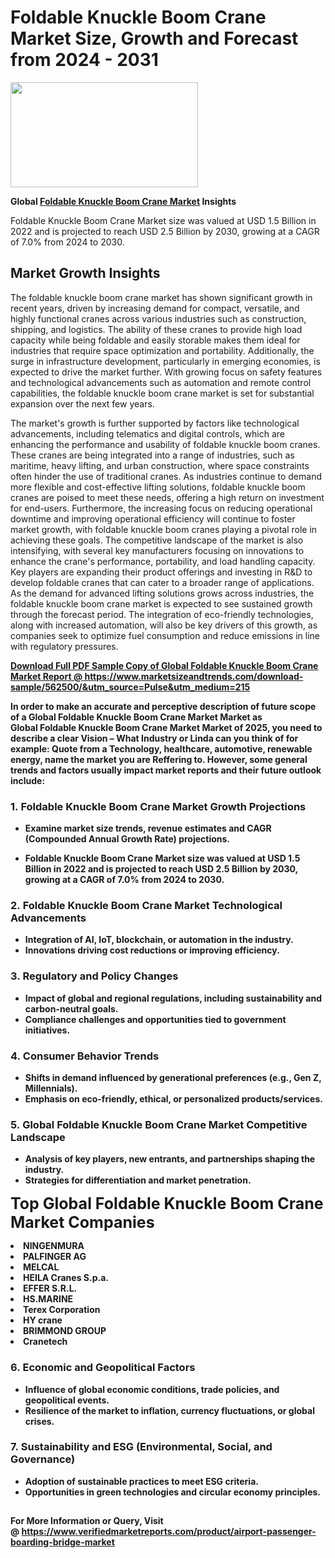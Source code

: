 <H1>Foldable Knuckle Boom Crane Market Size, Growth and Forecast from 2024 - 2031</H1><img class="aligncenter size-medium wp-image-584254" src="https://thirdeyenews.in/wp-content/uploads/2024/09/Global-Market-Research-300x168.jpeg" alt="" width="300" height="168" /><p><strong>Global&nbsp;<a href="https://www.marketsizeandtrends.com/download-sample/562500/&amp;utm_source=Pulse&amp;utm_medium=215">Foldable Knuckle Boom Crane Market</a> Insights</strong></p><p>Foldable Knuckle Boom Crane Market size was valued at USD 1.5 Billion in 2022 and is projected to reach USD 2.5 Billion by 2030, growing at a CAGR of 7.0% from 2024 to 2030.</p><p><h2>Market Growth Insights</h2> <p>The foldable knuckle boom crane market has shown significant growth in recent years, driven by increasing demand for compact, versatile, and highly functional cranes across various industries such as construction, shipping, and logistics. The ability of these cranes to provide high load capacity while being foldable and easily storable makes them ideal for industries that require space optimization and portability. Additionally, the surge in infrastructure development, particularly in emerging economies, is expected to drive the market further. With growing focus on safety features and technological advancements such as automation and remote control capabilities, the foldable knuckle boom crane market is set for substantial expansion over the next few years.</p> <p><strong><a href="#"></a></strong></p> <p>The market's growth is further supported by factors like technological advancements, including telematics and digital controls, which are enhancing the performance and usability of foldable knuckle boom cranes. These cranes are being integrated into a range of industries, such as maritime, heavy lifting, and urban construction, where space constraints often hinder the use of traditional cranes. As industries continue to demand more flexible and cost-effective lifting solutions, foldable knuckle boom cranes are poised to meet these needs, offering a high return on investment for end-users. Furthermore, the increasing focus on reducing operational downtime and improving operational efficiency will continue to foster market growth, with foldable knuckle boom cranes playing a pivotal role in achieving these goals. The competitive landscape of the market is also intensifying, with several key manufacturers focusing on innovations to enhance the crane's performance, portability, and load handling capacity. Key players are expanding their product offerings and investing in R&D to develop foldable cranes that can cater to a broader range of applications. As the demand for advanced lifting solutions grows across industries, the foldable knuckle boom crane market is expected to see sustained growth through the forecast period. The integration of eco-friendly technologies, along with increased automation, will also be key drivers of this growth, as companies seek to optimize fuel consumption and reduce emissions in line with regulatory pressures. <p><strong><a href="#"></p><p><span class=""><strong>Download Full PDF Sample Copy of Global Foldable Knuckle Boom Crane Market Report</strong> @ <a href="https://www.marketsizeandtrends.com/download-sample/562500/&amp;utm_source=Pulse&amp;utm_medium=215" target="_blank">https://www.marketsizeandtrends.com/download-sample/562500/&amp;utm_source=Pulse&amp;utm_medium=215</a></span></p><p>In order to make an accurate and perceptive description of future scope of a Global&nbsp;Foldable Knuckle Boom Crane Market Market as Global&nbsp;Foldable Knuckle Boom Crane Market Market of 2025, you need to describe a clear Vision &ndash; What Industry or Linda can you think of for example: Quote from a Technology, healthcare, automotive, renewable energy, name the market you are Reffering to. However, some general trends and factors usually impact market reports and their future outlook include:</p><h3>1.&nbsp;<strong>Foldable Knuckle Boom Crane Market Growth Projections</strong></h3><ul><li>Examine market size trends, revenue estimates and CAGR (Compounded Annual Growth Rate) projections.</li><li><p>Foldable Knuckle Boom Crane Market size was valued at USD 1.5 Billion in 2022 and is projected to reach USD 2.5 Billion by 2030, growing at a CAGR of 7.0% from 2024 to 2030.</p></li></ul><h3>2.&nbsp;<strong>Foldable Knuckle Boom Crane Market Technological Advancements</strong></h3><ul><li>Integration of AI, IoT, blockchain, or automation in the industry.</li><li>Innovations driving cost reductions or improving efficiency.</li></ul><h3>3.&nbsp;<strong>Regulatory and Policy Changes</strong></h3><ul><li>Impact of global and regional regulations, including sustainability and carbon-neutral goals.</li><li>Compliance challenges and opportunities tied to government initiatives.</li></ul><h3>4.&nbsp;<strong>Consumer Behavior Trends</strong></h3><ul><li>Shifts in demand influenced by generational preferences (e.g., Gen Z, Millennials).</li><li>Emphasis on eco-friendly, ethical, or personalized products/services.</li></ul><h3>5.&nbsp;<strong>Global Foldable Knuckle Boom Crane Market Competitive Landscape</strong></h3><ul><li>Analysis of key players, new entrants, and partnerships shaping the industry.</li><li>Strategies for differentiation and market penetration.</li></ul><p data-pm-slice="1 1 []"><span style="color: inherit; font-family: inherit; font-size: 25px;">Top Global Foldable Knuckle Boom Crane Market Companies</span></p><div class="" data-test-id=""><p><li>NINGENMURA</li><li> PALFINGER AG</li><li> MELCAL</li><li> HEILA Cranes S.p.a.</li><li> EFFER S.R.L.</li><li> HS.MARINE</li><li> Terex Corporation</li><li> HY crane</li><li> BRIMMOND GROUP</li><li> Cranetech</li></p></div><h3>6.&nbsp;<strong>Economic and Geopolitical Factors</strong></h3><ul><li>Influence of global economic conditions, trade policies, and geopolitical events.</li><li>Resilience of the market to inflation, currency fluctuations, or global crises.</li></ul><h3>7.&nbsp;<strong>Sustainability and ESG (Environmental, Social, and Governance)</strong></h3><ul><li>Adoption of sustainable practices to meet ESG criteria.</li><li>Opportunities in green technologies and circular economy principles.</li></ul><h2><strong style="font-size: 14px;">For More Information or Query, Visit @&nbsp;</strong><a style="background-color: #ffffff; font-size: 14px;" href="https://www.marketsizeandtrends.com/report/foldable-knuckle-boom-crane-market/" target="_blank">https://www.verifiedmarketreports.com/product/airport-passenger-boarding-bridge-market</a></h2>
